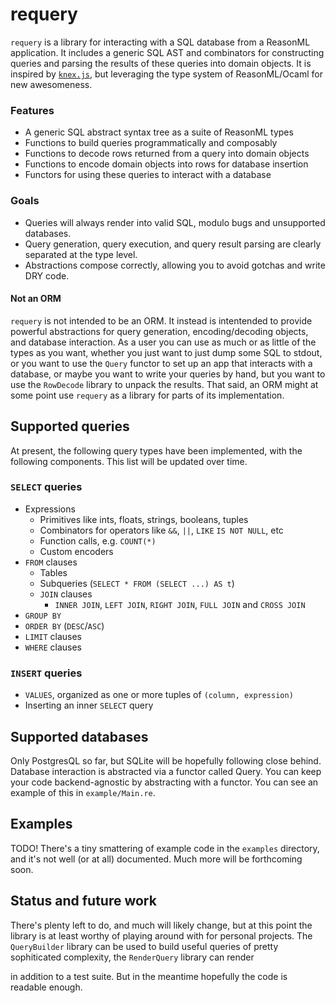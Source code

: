 # requery

`requery` is a library for interacting with a SQL database from a ReasonML application. It includes a generic SQL AST and combinators for constructing queries and parsing the results of these queries into domain objects. It is inspired by [`knex.js`](http://knexjs.org/), but leveraging the type system of ReasonML/Ocaml for new awesomeness.

### Features

* A generic SQL abstract syntax tree as a suite of ReasonML types
* Functions to build queries programmatically and composably
* Functions to decode rows returned from a query into domain objects
* Functions to encode domain objects into rows for database insertion
* Functors for using these queries to interact with a database

### Goals

* Queries will always render into valid SQL, modulo bugs and unsupported databases.
* Query generation, query execution, and query result parsing are clearly separated at the type level.
* Abstractions compose correctly, allowing you to avoid gotchas and write DRY code.

#### Not an ORM

`requery` is not intended to be an ORM. It instead is intentended to provide powerful abstractions for query generation, encoding/decoding objects, and database interaction. As a user you can use as much or as little of the types as you want, whether you just want to just dump some SQL to stdout, or you want to use the `Query` functor to set up an app that interacts with a database, or maybe you want to write your queries by hand, but you want to use the `RowDecode` library to unpack the results. That said, an ORM might at some point use `requery` as a library for parts of its implementation.

## Supported queries

At present, the following query types have been implemented, with the following components. This list will be updated over time.

### `SELECT` queries

- Expressions
  - Primitives like ints, floats, strings, booleans, tuples
  - Combinators for operators like `&&`, `||`, `LIKE` `IS NOT NULL`, etc
  - Function calls, e.g. `COUNT(*)`
  - Custom encoders
- `FROM` clauses
  - Tables
  - Subqueries (`SELECT * FROM (SELECT ...) AS t`)
  - `JOIN` clauses
    - `INNER JOIN`, `LEFT JOIN`, `RIGHT JOIN`, `FULL JOIN` and `CROSS JOIN`
- `GROUP BY`
- `ORDER BY` (`DESC`/`ASC`)
- `LIMIT` clauses
- `WHERE` clauses

### `INSERT` queries

- `VALUES`, organized as one or more tuples of `(column, expression)`
- Inserting an inner `SELECT` query

## Supported databases

Only PostgresQL so far, but SQLite will be hopefully following close behind. Database interaction is abstracted via a functor called Query. You can keep your code backend-agnostic by abstracting with a functor. You can see an example of this in `example/Main.re`.

## Examples

TODO! There's a tiny smattering of example code in the `examples` directory,
and it's not well (or at all) documented. Much more will be forthcoming soon.

## Status and future work

There's plenty left to do, and much will likely change, but at this point the library is at least worthy of playing around with for personal projects. The `QueryBuilder` library can be used to build useful queries of pretty sophiticated complexity, the `RenderQuery` library can render

in addition to a test suite. But in the meantime hopefully the code is
readable enough.
